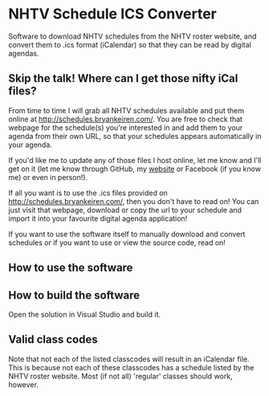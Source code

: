 NHTV Schedule ICS Converter
========================

Software to download NHTV schedules from the NHTV roster website, and convert them to .ics format (iCalendar) so that they can be read by digital agendas.

Skip the talk! Where can I get those nifty iCal files?
------------------------

From time to time I will grab all NHTV schedules available and put them online at http://schedules.bryankeiren.com/. You are free to check that webpage for the schedule(s) you're interested in and add them to your agenda from their own URL,
so that your schedules appears automatically in your agenda.

If you'd like me to update any of those files I host online, let me know and I'll get on it (let me know through GitHub, my [website](http://bryankeiren.com/contact) or Facebook (if you know me) or even in person!).

If all you want is to use the .ics files provided on http://schedules.bryankeiren.com/, then you don't have to read on! You can just visit that webpage, download or copy the url to your schedule and import it into your favourite digital agenda application!

If you want to use the software itself to manually download and convert schedules or if you want to use or view the source code, read on!

How to use the software
------------------------



How to build the software
------------------------

Open the solution in Visual Studio and build it.

Valid class codes
------------------------

Note that not each of the listed classcodes will result in an iCalendar file. This is because not each of these classcodes has a schedule listed by the NHTV roster website.
Most (if not all) 'regular' classes should work, however.